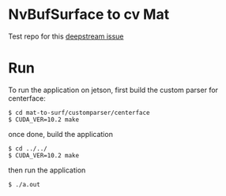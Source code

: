 # NvBufSurface to cv Mat

Test repo for this [deepstream issue](https://forums.developer.nvidia.com/t/memory-leak-when-copying-opencv-mat-to-nvbufsurface-on-jetson/208941)

# Run

To run the application on jetson, first build the custom parser for centerface:

```
$ cd mat-to-surf/customparser/centerface
$ CUDA_VER=10.2 make
```

once done, build the application

```
$ cd ../../
$ CUDA_VER=10.2 make
```

then run the application 

```
$ ./a.out
```